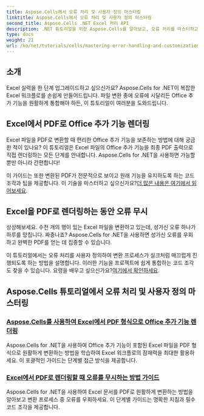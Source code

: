 ```yaml
---
title: Aspose.Cells에서 오류 처리 및 사용자 정의 마스터링
linktitle: Aspose.Cells에서 오류 처리 및 사용자 정의 마스터링
second_title: Aspose.Cells .NET Excel 처리 API
description: .NET 튜토리얼을 위한 Aspose.Cells를 알아보고, 오류 처리를 마스터하고, Excel 워크플로를 사용자 지정하고, 원활한 가이드를 통해 Office 추가 기능을 PDF로 변환하세요.
type: docs
weight: 21
url: /ko/net/tutorials/cells/mastering-error-handling-and-customization/
---
```

## 소개

Excel 실력을 한 단계 업그레이드하고 싶으신가요? Aspose.Cells for .NET이 복잡한 Excel 워크플로를 손쉽게 만들어드립니다. 파일 변환 중에 오류에 시달리든 Office 추가 기능을 원활하게 통합해야 하든, 이 튜토리얼이 여러분을 도와드립니다.  

## Excel에서 PDF로 Office 추가 기능 렌더링  

Excel 파일을 PDF로 변환할 때 편리한 Office 추가 기능을 보존하는 방법에 대해 궁금한 적이 있나요? 이 튜토리얼은 Excel 파일의 Office 추가 기능을 최종 PDF 출력으로 직접 렌더링하는 모든 단계를 안내합니다. Aspose.Cells for .NET을 사용하면 가능할 뿐만 아니라 간편합니다!  

 이 가이드는 또한 변환된 PDF가 전문적으로 보이고 원래 기능을 유지하도록 하는 코드 조각과 팁을 제공합니다. 이 기술을 마스터하고 싶으신가요?[더 많은 내용은 여기에서 읽어보세요](./render-office-add-ins-in-excel-to-pdf-format/).  

## Excel을 PDF로 렌더링하는 동안 오류 무시  

상상해보세요. 수천 개의 행이 있는 Excel 파일을 변환하고 있는데, 성가신 오류 하나가 하루를 망칩니다. 짜증나죠? Aspose.Cells for .NET을 사용하면 성가신 오류를 우회하고 완벽한 PDF를 얻는 데 집중할 수 있습니다.  

 이 튜토리얼에서는 오류 처리를 사용자 정의하여 변환 프로세스가 실크처럼 매끄럽게 진행되도록 하는 방법을 설명합니다. 이러한 기능을 프로젝트에 쉽게 통합하는 코드 조각도 찾을 수 있습니다. 요령을 배우고 싶으신가요?[여기에서 확인하세요](./guide-ignore-errors-in-excel/).  

## Aspose.Cells 튜토리얼에서 오류 처리 및 사용자 정의 마스터링
### [Aspose.Cells를 사용하여 Excel에서 PDF 형식으로 Office 추가 기능 렌더링](./render-office-add-ins-in-excel-to-pdf-format/)
Aspose.Cells for .NET을 사용하여 Office 추가 기능이 포함된 Excel 파일을 PDF 형식으로 원활하게 변환하는 방법을 학습하여 Excel 워크플로의 잠재력을 최대한 활용하세요. 이 포괄적인 가이드는 단계별 접근 방식을 제공합니다.
### [Excel에서 PDF로 렌더링할 때 오류를 무시하는 방법 가이드](./guide-ignore-errors-in-excel/)
Aspose.Cells for .NET을 사용하여 Excel 문서를 PDF로 원활하게 변환하는 방법을 알아보고 변환 프로세스 중 오류를 우회하세요. 이 단계별 가이드는 명확한 지침과 필수 코드 조각을 제공합니다.